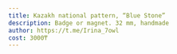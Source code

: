 ```yaml
---
title: Kazakh national pattern, “Blue Stone”
description: Badge or magnet. 32 mm, handmade
author: https://t.me/Irina_7owl
cost: 3000₸
---
```

